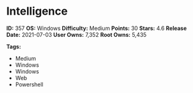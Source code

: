 # Intelligence

**ID:** 357
**OS:** Windows
**Difficulty:** Medium
**Points:** 30
**Stars:** 4.6
**Release Date:** 2021-07-03
**User Owns:** 7,352
**Root Owns:** 5,435

**Tags:**
- Medium
- Windows
- Windows
- Web
- Powershell

